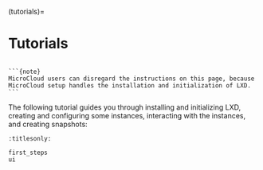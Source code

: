 (tutorials)=
# Tutorials

````{only} integrated

```{note}
MicroCloud users can disregard the instructions on this page, because MicroCloud setup handles the installation and initialization of LXD.
```

````

The following tutorial guides you through installing and initializing LXD, creating and configuring some instances, interacting with the instances, and creating snapshots:

```{toctree}
:titlesonly:

first_steps
ui
```

